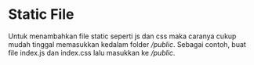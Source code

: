 # Static File

Untuk menambahkan file static seperti js dan css maka caranya cukup mudah tinggal memasukkan kedalam folder */public*. Sebagai contoh, buat file index.js dan index.css lalu masukkan ke */public*.